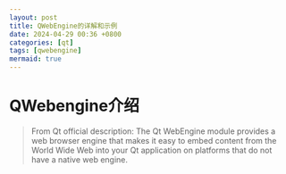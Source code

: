 ```yaml
---
layout: post
title: QWebEngine的详解和示例
date: 2024-04-29 00:36 +0800
categories: [qt]
tags: [qwebengine]
mermaid: true
---
```


# QWebengine介绍

> From Qt official description: The Qt WebEngine module provides a web browser engine that makes it easy to embed content from the World Wide Web into your Qt application on platforms that do not have a native web engine.